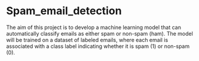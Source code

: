 # Spam_email_detection
The aim of this project is to develop a machine learning model that can automatically classify emails as either spam or non-spam (ham). The model will be trained on a dataset of labeled emails, where each email is associated with a class label indicating whether it is spam (1) or non-spam (0).
